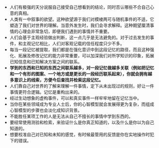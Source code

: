 * 人们有极强的天分说服自己接受自己想看到的结论，同时否认哪些不合自己心意的真相。
* 人类有一中叙事的欲望。这种欲望源于我们对模棱两可与随机事件的不适，它塑造了我们对世界的理解。当意外发生时，我们会寻求解释。这种期望厘清事情的心理会非常急切，即便我们遇到的事情并不重要。
* 人们会基于主观经验做出判断，这一点几乎是无法避免的。对于过去发生的事件，和主观记忆相比，人们对客观记载的信任程度只少不多。
* 每当一段记忆被提取，我们都是在强化意识中到这段记忆的路径，而且这种强化、拓展及修改记忆的能力非常重要，可以加深我们对所学知识的印象，拓展已知信息和已知解决方案之间的联系。
* **学到的东西和已知的东西之间联系越多，对一段记忆做越多关联（例如把记忆和一个有形的图案、一个地方或是更长的一段经历联系起来），你就会拥有越多意识上的线索，方便今后查找并检索这段记忆。**
* 人们靠自己对世界的了解来理解一件事情，定下从未出现过的规则，好让一件事情更符合逻辑。记忆是重构出来的。
* 经过生动想象的虚构事件，可以和真实事件一样牢牢地留在记忆当中。
* 当你在某些领域成为专业人士后，你的心智模型就会发展得更为复杂，而组成心智模型的步骤也会淡化成知识背景。
* 不能胜任某项工作的人是无法从自己不擅长的事情中学到东西的。
* 要经常使用测验和检索，来验证什么是你真正知道的，以及什么是你以为自己知道的。
* 想要校准自己对已知和未知的感觉，有时候最管用的反馈是你在实地操作时犯下的错误。